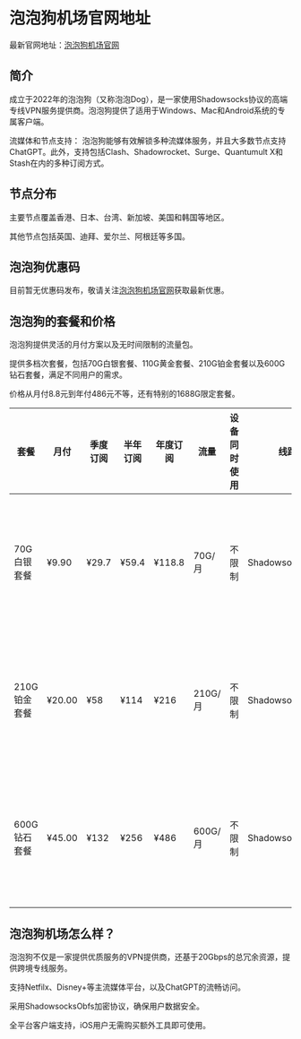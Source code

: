 # 泡泡狗机场官网地址

最新官网地址：[泡泡狗机场官网](https://www.paopao.dog/#/register?code=4QdQXT9M)

## 简介

成立于2022年的泡泡狗（又称泡泡Dog），是一家使用Shadowsocks协议的高端专线VPN服务提供商。泡泡狗提供了适用于Windows、Mac和Android系统的专属客户端。

流媒体和节点支持： 泡泡狗能够有效解锁多种流媒体服务，并且大多数节点支持ChatGPT。此外，支持包括Clash、Shadowrocket、Surge、Quantumult X和Stash在内的多种订阅方式。


## 节点分布

主要节点覆盖香港、日本、台湾、新加坡、美国和韩国等地区。

其他节点包括英国、迪拜、爱尔兰、阿根廷等多国。


## 泡泡狗优惠码

目前暂无优惠码发布，敬请关注[泡泡狗机场官网](https://www.paopao.dog/#/register?code=4QdQXT9M)获取最新优惠。


## 泡泡狗的套餐和价格

泡泡狗提供灵活的月付方案以及无时间限制的流量包。

提供多档次套餐，包括70G白银套餐、110G黄金套餐、210G铂金套餐以及600G钻石套餐，满足不同用户的需求。

价格从月付8.8元到年付486元不等，还有特别的1688G限定套餐。

| 套餐 | 月付 | 季度订阅 | 半年订阅 | 年度订阅 | 流量 | 设备同时使用 | 线路 | 特色 |
|------|------|-----------|-----------|-----------|------|----------------|------|------|
| 70G白银套餐 | ¥9.90 | ¥29.7 | ¥59.4 | ¥118.8 | 70G/月 | 不限制 | ShadowsocksObfs | 全球优质内网跨境专线 |
| 210G铂金套餐 | ¥20.00 | ¥58 | ¥114 | ¥216 | 210G/月 | 不限制 | ShadowsocksObfs | 全球优质内网跨境专线 |
| 600G钻石套餐 | ¥45.00 | ¥132 | ¥256 | ¥486 | 600G/月 | 不限制 | ShadowsocksObfs | 全球优质内网跨境专线 |


## 泡泡狗机场怎么样？

泡泡狗不仅是一家提供优质服务的VPN提供商，还基于20Gbps的总冗余资源，提供跨境专线服务。

支持Netfilx、Disney+等主流媒体平台，以及ChatGPT的流畅访问。

采用ShadowsocksObfs加密协议，确保用户数据安全。

全平台客户端支持，iOS用户无需购买额外工具即可使用。

